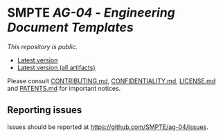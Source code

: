 # SMPTE _AG-04_ - _Engineering Document Templates_

_This repository is *public*._

* [Latest version](https://doc.smpte-doc.org/ag-04/main/)
* [Latest version (all artifacts)](https://doc.smpte-doc.org/ag-04/main/pub-artifacts.html)

Please consult [CONTRIBUTING.md](./CONTRIBUTING.md), [CONFIDENTIALITY.md](./CONFIDENTIALITY.md), [LICENSE.md](./LICENSE.md) and
[PATENTS.md](./PATENTS.md) for important notices.

## Reporting issues

Issues should be reported at <https://github.com/SMPTE/ag-04/issues>.